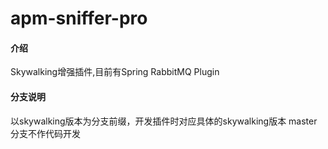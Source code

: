 # apm-sniffer-pro

#### 介绍
Skywalking增强插件,目前有Spring RabbitMQ Plugin

#### 分支说明
以skywalking版本为分支前缀，开发插件时对应具体的skywalking版本
master分支不作代码开发
